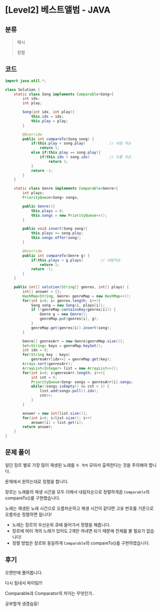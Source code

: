 # [Level2] 베스트앨범 - JAVA

## 분류
> 해시
>
> 정렬

## 코드
```java
import java.util.*;

class Solution {
    static class Song implements Comparable<Song>{
        int idx;
        int play;

        Song(int idx, int play){
            this.idx = idx;
            this.play = play;
        }

        @Override
        public int compareTo(Song song) {
            if(this.play < song.play)           // 내림 차순
                return 1;
            else if(this.play == song.play){
                if(this.idx > song.idx)         // 오름 차순
                    return 1;
            }
            return -1;
        }
    }

    static class Genre implements Comparable<Genre>{
        int plays;
        PriorityQueue<Song> songs;

        public Genre(){
            this.plays = 0;
            this.songs = new PriorityQueue<>();
        }

        public void insert(Song song){
            this.plays += song.play;
            this.songs.offer(song);
        }

        @Override
        public int compareTo(Genre g) {
            if(this.plays < g.plays)        // 내림차순
                return 1;
            return -1;
        }
    }

    public int[] solution(String[] genres, int[] plays) {
        int[] answer = {};
        HashMap<String, Genre> genreMap = new HashMap<>();
        for(int i=0; i< genres.length; i++){
            Song song = new Song(i, plays[i]);
            if (!genreMap.containsKey(genres[i])) {
                Genre g = new Genre();
                genreMap.put(genres[i], g);
            }
            genreMap.get(genres[i]).insert(song);
        }

        Genre[] genresArr = new Genre[genreMap.size()];
        Set<String> keys = genreMap.keySet();
        int idx = 0;
        for(String key : keys)
            genresArr[idx++] = genreMap.get(key);
        Arrays.sort(genresArr);
        ArrayList<Integer> list = new ArrayList<>();
        for(int i=0; i<genresArr.length; i++){
            int cnt = 0;
            PriorityQueue<Song> songs = genresArr[i].songs;
            while(!songs.isEmpty() && cnt < 2) {
                list.add(songs.poll().idx);
                cnt++;
            }
        }

        answer = new int[list.size()];
        for(int i=0; i<list.size(); i++)
            answer[i] = list.get(i);
        return answer;
    }
}
```

## 문제 풀이
일단 장르 별로 가장 많이 재생된 노래를 `두 개씩` 모아서 출력한다는 것을 주의해야 합니다.

문제에서 원하는대로 정렬을 합니다.

장르는 노래들의 재생 시간을 모두 더해서 내림차순으로 정렬하게끔 `Comparable`의 compareTo()를 구현했습니다.

노래는 재생된 노래 시간으로 오름차순하고 재생 시간이 같다면 고유 번호를 기준으로 오름차순 정렬하면 됩니다!
   - 노래는 장르의 우선순위 큐에 들어가서 정렬을 해줍니다.
   - 장르에 여러 개의 노래가 있어도 2개만 꺼내면 되기 때문에 전체를 볼 필요가 없습니다!
   - 정렬 방법은 장르와 동일하게 `Comparable`의 compareTo()를 구현하였습니다.

## 후기
오랜만에 풀어봅니다.

다시 힘내서 파이팅!!!

Comparable과 Comparator의 차이는 무엇인가..

공부할게 생겼슴둥!